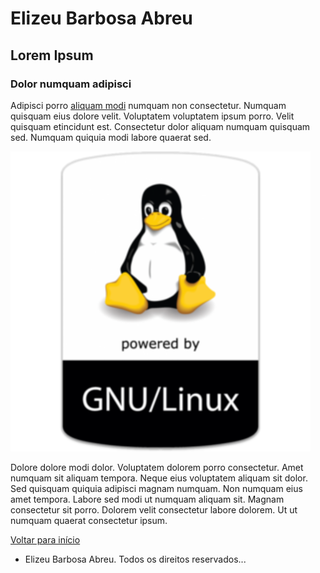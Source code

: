 # Elizeu Barbosa Abreu		
## Lorem Ipsum		
### Dolor numquam adipisci</h3>

Adipisci porro [aliquam modi](https://github.com/elizeubarbosaabreu/Curso-HTML5-e-CSS3) numquam non consectetur.
Numquam quisquam eius dolore velit. Voluptatem voluptatem ipsum porro.
Velit quisquam etincidunt est. Consectetur dolor aliquam numquam quisquam sed.
Numquam quiquia modi labore quaerat sed.</p>

<img alt="Logo do Linux" src="images/gnuLinux.png">

Dolore dolore modi dolor. Voluptatem dolorem porro consectetur. 
Amet numquam sit aliquam tempora. Neque eius voluptatem aliquam sit dolor. 
Sed quisquam quiquia adipisci magnam numquam. Non numquam eius amet tempora. 
Labore sed modi ut numquam aliquam sit. Magnam consectetur sit porro. 
Dolorem velit consectetur labore dolorem. Ut ut numquam quaerat consectetur ipsum.</p> 

[Voltar para início](https://github.com/elizeubarbosaabreu/Curso-HTML5-e-CSS3)
							
- Elizeu Barbosa Abreu. Todos os direitos reservados...